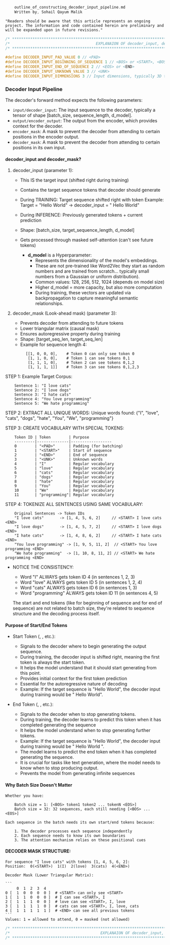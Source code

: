 ```C++
    outline_of_constructing_decoder_input_pipeline.md
    Written by, Sohail Qayum Malik
```

`"Readers should be aware that this article represents an ongoing project. The information and code contained herein are preliminary and will be expanded upon in future revisions."`

```C++
/* ************************************************************************************************************************************* */
/*                                      EXPLANAION OF decoder_input, decoder_mask STARTS HERE                                            */
/* ************************************************************************************************************************************* */ 

#define DECODER_INPUT_PAD_VALUE 0 // <PAD>
#define DECODER_INPUT_BEGINNING_OF_SEQUENCE 1 // <BOS> or <START>, <BOS> is Beginning Of Sequence
#define DECODER_INPUT_END_OF_SEQUENCE 2 // <EOS> or <END>
#define DECODER_INPUT_UNKNOWN_VALUE 3 // <UNK>
#define DECODER_INPUT_DIMMENSIONS 3 // Input dimensions, typically 3D tensor: [batch_size, sequence_length, d_model]
```

### Decoder Input Pipeline 

The decoder's forward method expects the following parameters:

- `input/decoder_input`: The input sequence to the decoder, typically a tensor of shape [batch_size, sequence_length, d_model].
- `output/encoder_output`: The output from the encoder, which provides context for the decoder. 
- `encoder_mask`: A mask to prevent the decoder from attending to certain positions in the encoder output.
- `decoder_mask`: A mask to prevent the decoder from attending to certain positions in its own input.

#### decoder_input and decoder_mask?

1. decoder_input (parameter 1):

    - This IS the target input (shifted right during training)
    - Contains the target sequence tokens that decoder should generate
    - During TRAINING: Target sequence shifted right with <START> token Example: Target = "Hello World" -> decoder_input = "<START> Hello World"
    - During INFERENCE: Previously generated tokens + current prediction
    - Shape: [batch_size, target_sequence_length, d_model]
    - Gets processed through masked self-attention (can't see future tokens)

        - **d_model** is a Hyperparameter:
            - Represents the dimensionality of the model's embeddings.
            - These are not pre-trained like Word2Vec they start as random numbers and are trained from scratch... typically small numbers from a Gaussian or uniform distribution).
            - Common values: 128, 256, 512, 1024 (depends on model size)
            - Higher d_model = more capacity, but also more computation
            - During training, these vectors are updated via backpropagation to capture meaningful semantic relationships.

2. decoder_mask (Look-ahead mask) (parameter 3):
    - Prevents decoder from attending to future tokens
    - Lower triangular matrix (causal mask)
    - Ensures autoregressive property during training
    - Shape: [target_seq_len, target_seq_len]
    - Example for sequence length 4:
```TEXT    
         [[1, 0, 0, 0],    # Token 0 can only see token 0
          [1, 1, 0, 0],    # Token 1 can see tokens 0,1
          [1, 1, 1, 0],    # Token 2 can see tokens 0,1,2
          [1, 1, 1, 1]]    # Token 3 can see tokens 0,1,2,3   
```          

STEP 1: Example Target Corpus:

```TEXT
    Sentence 1: "I love cats"
    Sentence 2: "I love dogs"
    Sentence 3: "I hate cats"
    Sentence 4: "You love programming"
    Sentence 5: "We hate programming"
```    
    
STEP 2: EXTRACT ALL UNIQUE WORDS:
Unique words found: {"I", "love", "cats", "dogs", "hate", "You", "We", "programming"}
    
STEP 3: CREATE VOCABULARY WITH SPECIAL TOKENS:
```TEXT    
    Token ID | Token        | Purpose
    ---------|--------------|------------------
    0        | "<PAD>"      | Padding (for batching)
    1        | "<START>"    | Start of sequence
    2        | "<END>"      | End of sequence
    3        | "<UNK>"      | Unknown words
    4        | "I"          | Regular vocabulary
    5        | "love"       | Regular vocabulary
    6        | "cats"       | Regular vocabulary
    7        | "dogs"       | Regular vocabulary
    8        | "hate"       | Regular vocabulary
    9        | "You"        | Regular vocabulary
    10       | "We"         | Regular vocabulary
    11       | "programming"| Regular vocabulary
```    
    
STEP 4: TOKENIZE ALL SENTENCES USING SAME VOCABULARY:

```TEXT
    Original Sentences -> Token IDs
    "I love cats"       -> [1, 4, 5, 6, 2]     // <START> I love cats <END>
    "I love dogs"       -> [1, 4, 5, 7, 2]     // <START> I love dogs <END>
    "I hate cats"       -> [1, 4, 8, 6, 2]     // <START> I hate cats <END>
    "You love programming" -> [1, 9, 5, 11, 2]  // <START> You love programming <END>
    "We hate programming"  -> [1, 10, 8, 11, 2] // <START> We hate programming <END>
```    
    
- NOTICE THE CONSISTENCY:

    - Word "I" ALWAYS gets token ID 4 (in sentences 1, 2, 3)
    - Word "love" ALWAYS gets token ID 5 (in sentences 1, 2, 4)
    - Word "cats" ALWAYS gets token ID 6 (in sentences 1, 3)
    - Word "programming" ALWAYS gets token ID 11 (in sentences 4, 5)
 

    The start and end tokens (like <BOS> for beginning of sequence and <EOS> for end of sequence) are not related to batch size, they're related to sequence structure and the decoding process itself.

#### Purpose of Start/End Tokens

- Start Token (<BOS>, <START>, etc.):
   
    - Signals to the decoder where to begin generating the output sequence.
    - During training, the decoder input is shifted right, meaning the first token is always the start token.
    - It helps the model understand that it should start generating from this point.
    - Provides initial context for the first token prediction
    - Essential for the autoregressive nature of decoding
    - Example: If the target sequence is "Hello World", the decoder input during training would be "<START> Hello World".
    
- End Token (<EOS>, <END>, etc.):
    - Signals to the decoder when to stop generating tokens.
    - During training, the decoder learns to predict this token when it has completed generating the sequence
    - It helps the model understand when to stop generating further tokens.
    - Example: If the target sequence is "Hello World", the decoder input during training would be "<START> Hello World <END>".
    - The model learns to predict the end token when it has completed generating the sequence.
    - It is crucial for tasks like text generation, where the model needs to know when to stop producing output.
    - Prevents the model from generating infinite sequences  
 
#### Why Batch Size Doesn't Matter

    Whether you have:

        Batch size = 1: [<BOS> token1 token2 ... tokenN <EOS>]
        Batch size = 32: 32 sequences, each still needing [<BOS> ... <EOS>]

    Each sequence in the batch needs its own start/end tokens because:

        1. The decoder processes each sequence independently
        2. Each sequence needs to know its own boundaries
        3. The attention mechanism relies on these positional cues       
 
#### DECODER MASK STRUCTURE:
    
    For sequence "I love cats" with tokens [1, 4, 5, 6, 2]:
    Position:  0(<START>)  1(I)  2(love)  3(cats)  4(<END>)
    
    Decoder Mask (Lower Triangular Matrix):

    ```
         0  1  2  3  4
    0 [  1  0  0  0  0 ]  # <START> can only see <START>
    1 [  1  1  0  0  0 ]  # I can see <START>, I
    2 [  1  1  1  0  0 ]  # love can see <START>, I, love
    3 [  1  1  1  1  0 ]  # cats can see <START>, I, love, cats
    4 [  1  1  1  1  1 ]  # <END> can see all previous tokens
    ```    
    Values: 1 = allowed to attend, 0 = masked (not allowed)
 
```C++
/* ************************************************************************************************************************************* */
/*                                        EXPLANAION OF decoder_input, decoder_mask ENDS HERE                                            */
/* ************************************************************************************************************************************* */
```   
